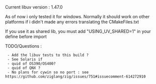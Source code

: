  Current libuv version : 1.47.0

 As of now i only tested it for windows.
 Normally it should work on other platforms if i didn't made
 any errors translating the CMakeFiles.txt

 If you use it as shared lib, you must add "USING_UV_SHARED=1"
 in your define before import

 TODO/Questions :
 
     - Add the libuv tests to this build ?
     - See Solaris if
     - quid of OS390/OS400?
     - quid of QNX ?
     - No plans for cywin so no port : see https://github.com/ziglang/zig/issues/751#issuecomment-614272910
